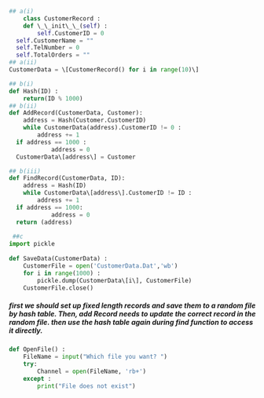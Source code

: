 ```python
## a(i)
	class CustomerRecord :  
    def \_\_init\_\_(self) :  
        self.CustomerID = 0  
  self.CustomerName = ""  
  self.TelNumber = 0  
  self.TotalOrders = ""  
## a(ii)
CustomerData = \[CustomerRecord() for i in range(10)\]  

## b(i)  
def Hash(ID) :  
    return(ID % 1000)  
## b(ii)
def AddRecord(CustomerData, Customer):  
    address = Hash(Customer.CustomerID)  
    while CustomerData(address).CustomerID != 0 :  
        address += 1  
  if address == 1000 :  
            address = 0  
  CustomerData\[address\] = Customer  

## b(iii) 
def FindRecord(CustomerData, ID):  
    address = Hash(ID)  
    while CustomerData\[address\].CustomerID != ID :  
        address += 1  
  if address == 1000:  
            address = 0  
  return (address)  
  
 ##c
import pickle  
  
def SaveData(CustomerData) :  
    CustomerFile = open('CustomerData.Dat','wb')  
    for i in range(1000) :  
        pickle.dump(CustomerData\[i\], CustomerFile)  
    CustomerFile.close()
```
##### first we should set up fixed length records and save them to a random file by hash table. Then, add Record needs to update the correct record in the random file.  then use the hash table again during find function to access it directly.




```python 
def OpenFile() :  
    FileName = input("Which file you want? ")  
    try:  
        Channel = open(FileName, 'rb+')  
    except :  
        print("File does not exist")
 ```